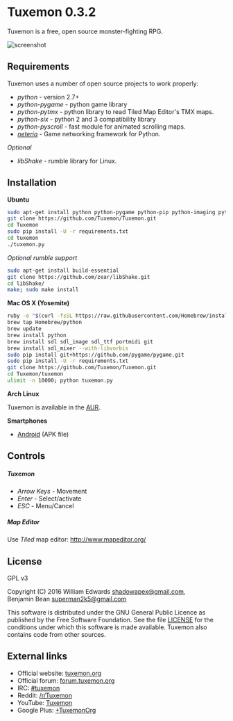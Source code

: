 Tuxemon 0.3.2
=========

Tuxemon is a free, open source monster-fighting RPG.

![screenshot](http://www.tuxemon.org/images/featurette-01.png)

Requirements
-----------

Tuxemon uses a number of open source projects to work properly:

* *python* - version 2.7+
* *python-pygame* - python game library
* *python-pytmx* - python library to read Tiled Map Editor's TMX maps.
* *python-six* - python 2 and 3 compatibility library
* *python-pyscroll* - fast module for animated scrolling maps.
* *[neteria](https://github.com/ShadowBlip/Neteria)* - Game networking framework for Python.

*Optional*

* *libShake* - rumble library for Linux.

Installation
--------------

**Ubuntu**

```sh
sudo apt-get install python python-pygame python-pip python-imaging python-six git
git clone https://github.com/Tuxemon/Tuxemon.git
cd Tuxemon
sudo pip install -U -r requirements.txt
cd tuxemon
./tuxemon.py
```

*Optional rumble support*

```sh
sudo apt-get install build-essential
git clone https://github.com/zear/libShake.git
cd libShake/
make; sudo make install
```

**Mac OS X (Yosemite)**

```sh
ruby -e "$(curl -fsSL https://raw.githubusercontent.com/Homebrew/install/master/install)"
brew tap Homebrew/python
brew update
brew install python
brew install sdl sdl_image sdl_ttf portmidi git
brew install sdl_mixer --with-libvorbis
sudo pip install git+https://github.com/pygame/pygame.git
sudo pip install -U -r requirements.txt 
git clone https://github.com/Tuxemon/Tuxemon.git
cd Tuxemon/tuxemon
ulimit -n 10000; python tuxemon.py
```

**Arch Linux**

Tuxemon is available in the [AUR](https://aur.archlinux.org/packages/tuxemon-git/).

**Smartphones**
* [Android](http://www.tuxemon.org/files/builds/tuxemon-unstable-latest.apk) (APK file)

Controls
--------------

##### Tuxemon
* *Arrow Keys* - Movement
* *Enter* - Select/activate
* *ESC* - Menu/Cancel

##### Map Editor

Use *Tiled* map editor: http://www.mapeditor.org/

License
----

GPL v3

Copyright (C) 2016 William Edwards <shadowapex@gmail.com>,     
Benjamin Bean <superman2k5@gmail.com>

This software is distributed under the GNU General Public Licence as published
by the Free Software Foundation.  See the file [LICENSE](LICENSE) for the conditions
under which this software is made available.  Tuxemon also contains code from
other sources.

External links
----

* Official website: [tuxemon.org](http://www.tuxemon.org)
* Official forum: [forum.tuxemon.org](http://forum.tuxemon.org/)
* IRC: [#tuxemon](ircs://chat.freenode.net/#tuxemon)
* Reddit: [/r/Tuxemon](https://www.reddit.com/r/tuxemon)
* YouTube: [Tuxemon](https://www.youtube.com/channel/UC6BJ6H7dB2Dpb8wzcYhDU3w)
* Google Plus: [+TuxemonOrg](https://plus.google.com/u/0/+TuxemonOrg)
